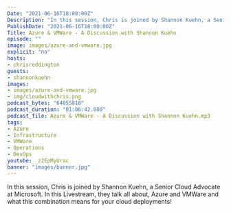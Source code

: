 ```yaml
---
Date: "2021-06-16T18:00:00Z"
Description: "In this session, Chris is joined by Shannon Kuehn, a Senior Cloud Advocate at Microsoft. In this Livestream, they talk all about, Azure and VMWare and what this combination means for your cloud deployments!"
PublishDate: "2021-06-16T18:00:00Z"
Title: Azure & VMWare - A Discussion with Shannon Kuehn
episode: ""
image: images/azure-and-vmware.jpg
explicit: "no"
hosts:
- chrisreddington
guests:
- shannonkuehn
images:
- images/azure-and-vmware.jpg
- img/cloudwithchris.png
podcast_bytes: "64055818"
podcast_duration: "01:06:42.000"
podcast_file: Azure & VMWare - A Discussion with Shannon Kuehn.mp3
tags:
- Azure
- Infrastructure
- VMWare
- Operations
- DevOps
youtube: _z2EpMyUrac
banner: "images/banner.jpg"
---
```

In this session, Chris is joined by Shannon Kuehn, a Senior Cloud Advocate at Microsoft. In this Livestream, they talk all about, Azure and VMWare and what this combination means for your cloud deployments!
